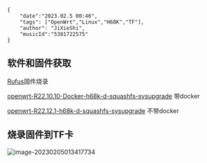 ```
{
    "date":"2023.02.5 00:46",
    "tags": ["OpenWrt","Linux","H68K","TF"],
    "author": "JiXieShi", 
    "musicId":"5381722575"
}
```

## 软件和固件获取

[Rufus](https://github.com/pbatard/rufus/releases/download/v3.21/rufus-3.21.exe)固件烧录

[openwrt-R22.10.10-Docker-h68k-d-squashfs-sysupgrade](https://github.com/coolsnowwolf/lede/releases/download/20220716/openwrt-rockchip-R22.10.10-Docker-hinlink_opc-h68k-d-squashfs-sysupgrade.img.gz) 带docker

[openwrt-R22.12.1-h68k-d-squashfs-sysupgrade](https://github.com/coolsnowwolf/lede/releases/download/20220716/openwrt-rockchip-R22.12.1-hinlink_opc-h68k-d-squashfs-sysupgrade.img.gz) 不带docker

## 烧录固件到TF卡

![image-20230205013417734](C:\Users\HP\AppData\Roaming\Typora\typora-user-images\image-20230205013417734.png)